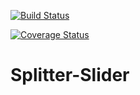 [![Build Status](https://travis-ci.org/ket4yii/Splitter-Slider.svg?branch=dev)](https://travis-ci.org/ket4yii/Splitter-Slider)

[![Coverage Status](https://coveralls.io/repos/github/ket4yii/Splitter-Slider/badge.svg?branch=master)](https://coveralls.io/github/ket4yii/Splitter-Slider?branch=master)

Splitter-Slider
===============



